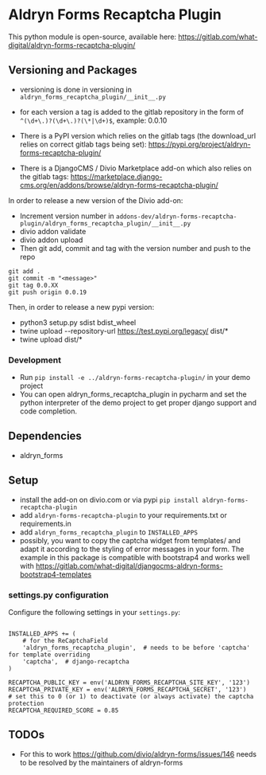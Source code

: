 # Aldryn Forms Recaptcha Plugin

This python module is open-source, available here: https://gitlab.com/what-digital/aldryn-forms-recaptcha-plugin/


## Versioning and Packages

- versioning is done in versioning in `aldryn_forms_recaptcha_plugin/__init__.py`
- for each version a tag is added to the gitlab repository in the form of `^(\d+\.)?(\d+\.)?(\*|\d+)$`, example: 0.0.10

- There is a PyPI version which relies on the gitlab tags (the download_url relies on correct gitlab tags being set): https://pypi.org/project/aldryn-forms-recaptcha-plugin/
- There is a DjangoCMS / Divio Marketplace add-on which also relies on the gitlab tags: https://marketplace.django-cms.org/en/addons/browse/aldryn-forms-recaptcha-plugin/

In order to release a new version of the Divio add-on:

- Increment version number in `addons-dev/aldryn-forms-recaptcha-plugin/aldryn_forms_recaptcha_plugin/__init__.py`
- divio addon validate
- divio addon upload
- Then git add, commit and tag with the version number and push to the repo

```
git add .
git commit -m "<message>"
git tag 0.0.XX
git push origin 0.0.19
```

Then, in order to release a new pypi version:

- python3 setup.py sdist bdist_wheel
- twine upload --repository-url https://test.pypi.org/legacy/ dist/*
- twine upload dist/*

### Development

- Run `pip install -e ../aldryn-forms-recaptcha-plugin/` in your demo project
- You can open aldryn_forms_recaptcha_plugin in pycharm and set the python interpreter of the demo project to get proper django support and code completion.


## Dependencies

- aldryn_forms

## Setup


- install the add-on on divio.com or via pypi `pip install aldryn-forms-recaptcha-plugin`
- add `aldryn-forms-recaptcha-plugin` to your requirements.txt or requirements.in
- add `aldryn_forms_recaptcha_plugin` to `INSTALLED_APPS`
- possibly, you want to copy the captcha widget from templates/ and adapt it according to the styling of error messages in your form. The example in this package is compatible with bootstrap4 and works well  with https://gitlab.com/what-digital/djangocms-aldryn-forms-bootstrap4-templates


### settings.py configuration

Configure the following settings in your `settings.py`:

```

INSTALLED_APPS += (
    # for the ReCaptchaField
    'aldryn_forms_recaptcha_plugin',  # needs to be before 'captcha' for template overriding
    'captcha',  # django-recaptcha
)

RECAPTCHA_PUBLIC_KEY = env('ALDRYN_FORMS_RECAPTCHA_SITE_KEY', '123')
RECAPTCHA_PRIVATE_KEY = env('ALDRYN_FORMS_RECAPTCHA_SECRET', '123')
# set this to 0 (or 1) to deactivate (or always activate) the captcha protection
RECAPTCHA_REQUIRED_SCORE = 0.85

```


## TODOs

- For this to work https://github.com/divio/aldryn-forms/issues/146 needs to be resolved by the maintainers of aldryn-forms 

